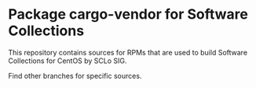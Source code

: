 # Package cargo-vendor for Software Collections

This repository contains sources for RPMs that are used
to build Software Collections for CentOS by SCLo SIG.

Find other branches for specific sources.
